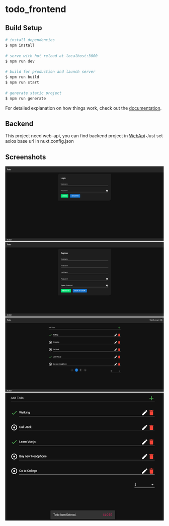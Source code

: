 # todo_frontend

## Build Setup

```bash
# install dependencies
$ npm install

# serve with hot reload at localhost:3000
$ npm run dev

# build for production and launch server
$ npm run build
$ npm run start

# generate static project
$ npm run generate
```

For detailed explanation on how things work, check out the [documentation](https://nuxtjs.org).

## Backend

This project need web-api, you can find backend project in [WebApi](https://github.com/mj300/GCUK_Todo_WebApi)
Just set axios base url in nuxt.config.json

## Screenshots

![alt text](https://github.com/mj300/todoImage/blob/master/Login.PNG)
![alt text](https://github.com/mj300/todoImage/blob/master/Register.png)
![alt text](https://github.com/mj300/todoImage/blob/master/Todo_List.png)
![alt text](https://github.com/mj300/todoImage/blob/master/message.png)
